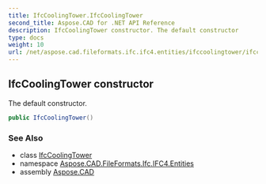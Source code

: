 ```yaml
---
title: IfcCoolingTower.IfcCoolingTower
second_title: Aspose.CAD for .NET API Reference
description: IfcCoolingTower constructor. The default constructor
type: docs
weight: 10
url: /net/aspose.cad.fileformats.ifc.ifc4.entities/ifccoolingtower/ifccoolingtower/
---
```

## IfcCoolingTower constructor

The default constructor.

```csharp
public IfcCoolingTower()
```

### See Also

* class [IfcCoolingTower](../)
* namespace [Aspose.CAD.FileFormats.Ifc.IFC4.Entities](../../ifccoolingtower/)
* assembly [Aspose.CAD](../../../)


